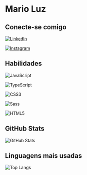 # Mario Luz

## Conecte-se comigo
[![LinkedIn](https://img.shields.io/badge/LinkedIn-000?style=for-the-badge&logo=linkedin&logoColor=0E76A8)](https://www.linkedin.com/in/mario-luz/)

[![Instagram](https://img.shields.io/badge/Instagram-000?style=for-the-badge&logo=instagram)](https://www.instagram.com/marionetoluz/)

## Habilidades
![JavaScript](https://img.shields.io/badge/JavaScript-000?style=for-the-badge&logo=javascript)

![TypeScript](https://img.shields.io/badge/TypeScript-000?style=for-the-badge&logo=typescript)

![CSS3](https://img.shields.io/badge/CSS3-000?style=for-the-badge&logo=css3&logoColor=264CE4)

![Sass](https://img.shields.io/badge/Sass-000?style=for-the-badge&logo=sass)

![HTML5](https://img.shields.io/badge/HTML5-000?style=for-the-badge&logo=html5)

## GitHub Stats

![GitHub Stats](https://github-readme-stats.vercel.app/api?username=Mario-Luz&theme=transparent&bg_color=000&border_color=30A3DC&show_icons=true&icon_color=30A3DC&title_color=E94D5F&text_color=FFF)

## Linguagens mais usadas

![Top Langs](https://github-readme-stats-git-masterrstaa-rickstaa.vercel.app/api/top-langs/?username=mateus-virgilio22&bg_color=000&border_color=30A3DC&title_color=E94D5F&text_color=FFF) 